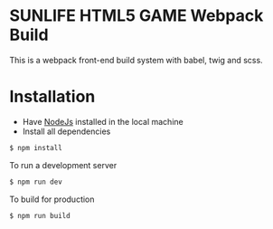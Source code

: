 # SUNLIFE HTML5 GAME Webpack Build

This is a webpack front-end build system with babel, twig and scss.

# Installation
- Have [NodeJs](https://nodejs.org/en/) installed in the local machine
- Install all dependencies

```sh
$ npm install 
```


To run a development server

```sh
$ npm run dev
```

To build for production

```sh
$ npm run build
```
